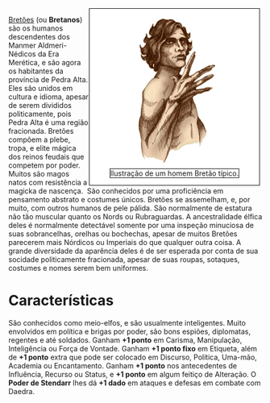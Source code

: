 <!-- TITLE: Bretão -->
<!-- SUBTITLE: Os Manmer de Pedra Alta -->

<div style="float:right; margin-right:1%;background:white;border:thin black solid;">
	<figure>
		<center><img src="/uploads/racas/breton.png"
			height="300"
			alt="Bretão"></center>
		<figcaption style="border:thin black solid;">Ilustração de um homem Bretão típico.</figcaption>
	</figure>
</div>

[Bretões](https://pt.uesp.net/wiki/Lore:Bret%C3%A3o) (ou **Bretanos**) são os humanos descendentes dos Manmer Aldmeri-Nédicos da Era Merética, e são agora os habitantes da província de Pedra Alta. Eles são unidos em cultura e idioma, apesar de serem divididos politicamente, pois Pedra Alta é uma região fracionada. Bretões compõem a plebe, tropa, e elite mágica dos reinos feudais que competem por poder. Muitos são magos natos com resistência a magicka de nascença.  São conhecidos por uma proficiência em pensamento abstrato e costumes únicos. Bretões se assemelham, e, por muito, com outros humanos de pele pálida. São normalmente de estatura não tão muscular quanto os Nords ou Rubraguardas. A ancestralidade élfica deles é normalmente detectável somente por uma inspeção minuciosa de suas sobrancelhas, orelhas ou bochechas, apesar de muitos Bretões parecerem mais Nórdicos ou Imperiais do que qualquer outra coisa. A grande diversidade da aparência deles é de ser esperada por conta de sua socidade politicamente fracionada, apesar de suas roupas, sotaques, costumes e nomes serem bem uniformes.

# Características
São conhecidos como meio-elfos, e são usualmente inteligentes. Muito envolvidos em política e brigas por poder, são bons espiões, diplomatas, regentes e até soldados. Ganham **+1 ponto** em Carisma, Manipulação, Inteligência ou Força de Vontade. Ganham **+1 ponto fixo** em Etiqueta, além de **+1 ponto** extra que pode ser colocado em Discurso, Política, Uma-mão, Academia ou Encantamento. Ganham **+1 ponto** nos antecedentes de Influência, Recurso ou Status, e **+1 ponto** em algum feitiço de Alteração. O **Poder de Stendarr** lhes dá **+1 dado** em ataques e defesas em combate com Daedra.

